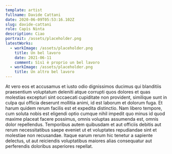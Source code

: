 ```yaml
---
template: artist
fullname: Davide Cattani
date: 2020-06-09T05:53:16.102Z
slug: davide-cattani
role: Capìs Ninta
description: Ciao
portrait: /assets/placeholder.png
latestWorks:
  - workImage: /assets/placeholder.png
    title: Un bel lavoro
    date: 2021-06-11
    comment: Sìsì è proprio un bel lavoro
  - workImage: /assets/placeholder.png
    title: Un altro bel lavoro
---
```


At vero eos et accusamus et iusto odio dignissimos ducimus qui blanditiis praesentium voluptatum deleniti atque corrupti quos dolores et quas molestias excepturi sint occaecati cupiditate non provident, similique sunt in culpa qui officia deserunt mollitia animi, id est laborum et dolorum fuga. Et harum quidem rerum facilis est et expedita distinctio. Nam libero tempore, cum soluta nobis est eligendi optio cumque nihil impedit quo minus id quod maxime placeat facere possimus, omnis voluptas assumenda est, omnis dolor repellendus. Temporibus autem quibusdam et aut officiis debitis aut rerum necessitatibus saepe eveniet ut et voluptates repudiandae sint et molestiae non recusandae. Itaque earum rerum hic tenetur a sapiente delectus, ut aut reiciendis voluptatibus maiores alias consequatur aut perferendis doloribus asperiores repellat.
